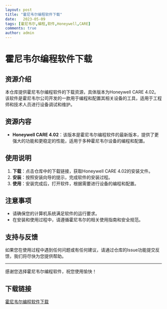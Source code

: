 ```yaml
---
layout: post
title: "霍尼韦尔编程软件下载"
date:   2023-05-09
tags: [霍尼韦尔,编程,软件,Honeywell,CARE]
comments: true
author: admin
---
```

# 霍尼韦尔编程软件下载

## 资源介绍

本仓库提供霍尼韦尔编程软件的下载资源，具体版本为Honeywell CARE 4.02。该软件是霍尼韦尔公司开发的一款用于编程和配置其相关设备的工具，适用于工程师和技术人员进行设备调试和维护。

## 资源内容

- **Honeywell CARE 4.02**：该版本是霍尼韦尔编程软件的最新版本，提供了更强大的功能和更稳定的性能，适用于多种霍尼韦尔设备的编程和配置。

## 使用说明

1. **下载**：点击仓库中的下载链接，获取Honeywell CARE 4.02的安装文件。
2. **安装**：按照安装向导的提示，完成软件的安装过程。
3. **使用**：安装完成后，打开软件，根据需要进行设备的编程和配置。

## 注意事项

- 请确保您的计算机系统满足软件的运行要求。
- 在安装和使用过程中，请遵循霍尼韦尔的相关使用指南和安全规范。

## 支持与反馈

如果您在使用过程中遇到任何问题或有任何建议，请通过仓库的Issue功能提交反馈，我们将尽快为您提供帮助。

---

感谢您选择霍尼韦尔编程软件，祝您使用愉快！

## 下载链接

[霍尼韦尔编程软件下载](https://pan.quark.cn/s/042f8ab6c2b5)